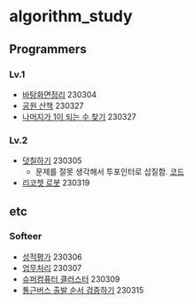 # algorithm_study

## Programmers

### Lv.1

- [바탕화면정리](java/algo/src/basic/PG_바탕화면정리.java) 230304
- [공원 산책](java/algo/src/basic/PG_공원_산책.java) 230327
- [나머지가 1이 되는 수 찾기](java/algo/src/basic/PG_나머지가_1이_되는_수_찾기.java) 230327

### Lv.2

- [덧칠하기](java/algo/src/basic/PG_덧칠하기.java) 230305
    - 문제를 잘못 생각해서 투포인터로 삽질함. [코드](java/algo/src/basic/PG_덧칠하기_two_pointer.java)
- [리코쳇 로봇](java/algo/src/basic/PG_리코쳇_로봇.java) 230319

## etc

### Softeer

- [성적평가](java/algo/src/basic/ST_성적평가.java) 230306
- [업무처리](java/algo/src/basic/ST_업무처리.java) 230307
- [슈퍼컴퓨터 클러스터](java/algo/src/basic/ST_슈퍼컴퓨터_클러스터.java) 230309
- [통근버스 출발 순서 검증하기](java/algo/src/basic/ST_통근버스_출발_순서_검증하기.java) 230315